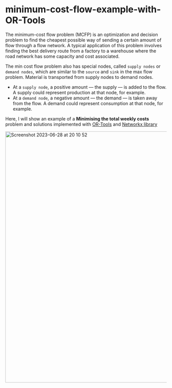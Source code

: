 # minimum-cost-flow-example-with-OR-Tools
The minimum-cost flow problem (MCFP) is an optimization and decision problem to find the cheapest possible way of sending a certain amount of flow through a flow network. A typical application of this problem involves finding the best delivery route from a factory to a warehouse where the road network has some capacity and cost associated.

The min cost flow problem also has special nodes, called `supply nodes` or `demand nodes`, which are similar to the `source` and `sink` in the max flow problem. Material is transported from supply nodes to demand nodes.

- At a `supply node`, a positive amount — the supply — is added to the flow. A supply could represent production at that node, for example.
- At a `demand node`, a negative amount — the demand — is taken away from the flow. A demand could represent consumption at that node, for example.

Here, I will show an example of a **Minimising the total weekly costs** problem and solutions implemented with [OR-Tools](https://developers.google.com/optimization/flow/mincostflow) and [Networkx library](https://networkx.org/)


<img width="784" alt="Screenshot 2023-06-28 at 20 10 52" src="https://github.com/CemBirbiri/minimum-cost-flow-problem-with-OR-Tools/assets/46814542/b9758ab8-871e-4e00-8b91-bba249ef1556">
